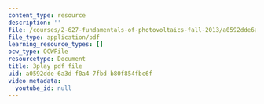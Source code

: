 ```yaml
---
content_type: resource
description: ''
file: /courses/2-627-fundamentals-of-photovoltaics-fall-2013/a0592dde6a3df0a47fbdb80f854fbc6f_uLbqhIp3ahc.pdf
file_type: application/pdf
learning_resource_types: []
ocw_type: OCWFile
resourcetype: Document
title: 3play pdf file
uid: a0592dde-6a3d-f0a4-7fbd-b80f854fbc6f
video_metadata:
  youtube_id: null
---
```

